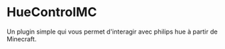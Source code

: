 # HueControlMC
Un plugin simple qui vous permet d'interagir avec philips hue à partir de Minecraft.
